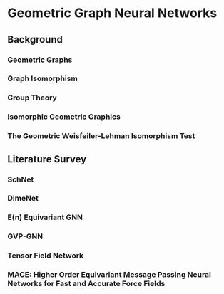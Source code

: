 # Geometric Graph Neural Networks

## Background

### Geometric Graphs

### Graph Isomorphism

### Group Theory

### Isomorphic Geometric Graphics

### The Geometric Weisfeiler-Lehman Isomorphism Test

## Literature Survey

### SchNet

### DimeNet

### E(n) Equivariant GNN

### GVP-GNN

### Tensor Field Network

### MACE: Higher Order Equivariant Message Passing Neural Networks for Fast and Accurate Force Fields
